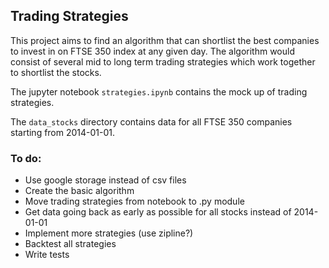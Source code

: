 ## Trading Strategies

This project aims to find an algorithm that can shortlist the best companies to invest in on FTSE 350 index at any given day. The algorithm would consist of several mid to long term trading strategies which work together to shortlist the stocks.

The jupyter notebook `strategies.ipynb` contains the mock up of trading strategies. 

The `data_stocks` directory contains data for all FTSE 350 companies starting from 2014-01-01.

### To do:
- Use google storage instead of csv files
- Create the basic algorithm
- Move trading strategies from notebook to .py module
- Get data going back as early as possible for all stocks instead of 2014-01-01
- Implement more strategies (use zipline?)
- Backtest all strategies
- Write tests


